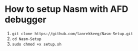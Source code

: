# How to setup Nasm with AFD debugger
1. ```git clone https://github.com/lanrekkeeg/Nasm-Setup.git```
2. ``` cd Nasm-Setup ```
3. ```sudo chmod +x setup.sh```
